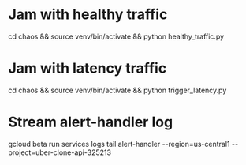 # Jam with healthy traffic
cd chaos && source venv/bin/activate && python healthy_traffic.py


# Jam with latency traffic
cd chaos && source venv/bin/activate &&  python trigger_latency.py


# Stream alert-handler log 
gcloud beta run services logs tail alert-handler --region=us-central1 --project=uber-clone-api-325213